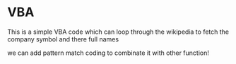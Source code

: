 # VBA
This is a simple VBA code which can loop through the wikipedia to fetch the company symbol and there full names

we can add pattern match coding to combinate it with other function!

